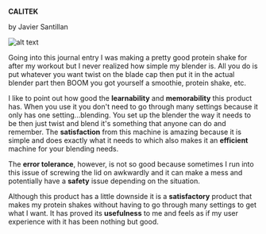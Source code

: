 **CALITEK**

by Javier Santillan

![alt text](https://external-content.duckduckgo.com/iu/?u=https%3A%2F%2Fcalitek.co.uk%2Fpub%2Fmedia%2Fcatalog%2Fproduct%2Fs%2Fh%2Fshake_blender_2_bottles_1.jpg&f=1&nofb=1)

Going into this journal entry I was making a pretty good protein shake for after my workout but I never realized how simple my blender is. All you do is put whatever you want twist on the blade cap then put it in the actual blender part then BOOM you got yourself a smoothie, protein shake, etc.


I like to point out how good the **learnability** and **memorability** this product has. When you use it you don't need to go through many settings because it only has one setting...blending. You set up the blender the way it needs to be then just twist and blend it's something that anyone can do and remember. The **satisfaction** from this machine is amazing because it is simple and does exactly what it needs to which also makes it an **efficient** machine for your blending needs. 

The **error tolerance**, however, is not so good because sometimes I run into this issue of screwing the lid on awkwardly and it can make a mess and potentially have a **safety** issue depending on the situation. 

Although this product has a little downside it is a **satisfactory** product that makes my protein shakes without having to go through many settings to get what I want. It has proved its **usefulness** to me and feels as if my user experience with it has been nothing but good.

